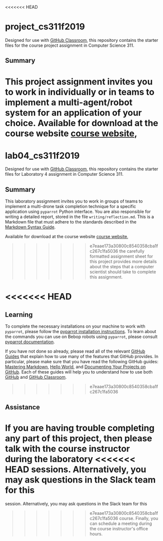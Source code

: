 <<<<<<< HEAD
# project_cs311f2019

Designed for use with [GitHub Classroom](https://classroom.github.com/), this
repository contains the starter files for the course project assignment in Computer Science 311.

## Summary
This project assignment invites you to work in individually or in teams to implement a
multi-agent/robot system for an application of your choice.
Available for download at the course website [course
website](http://www.cs.allegheny.edu/sites/jjumadinova/teaching/311/),
=======
# lab04_cs311f2019

Designed for use with [GitHub Classroom](https://classroom.github.com/), this
repository contains the starter files for Laboratory 4 assignment in Computer Science 311.

## Summary
This laboratory assignment invites you to work in groups of teams to implement a
multi-drone task completion technique for a specific application using `pyparrot`
Python interface. You are also responsible for writing a detailed report,
stored in the file `writing/reflection.md`. This is a Markdown file that must
adhere to the standards described in the [Markdown Syntax
Guide](https://guides.github.com/features/mastering-markdown/).

Available for download at the course website [course
website](http://www.cs.allegheny.edu/sites/jjumadinova/teaching/311/labs.html),
>>>>>>> e7eaae173a30800c8540358cba1fc267c1fa5036
the carefully formatted assignment sheet for this project provides more details
about the steps that a computer scientist should take to complete this
assignment.

<<<<<<< HEAD
=======
## Learning
To complete the necessary  installations on your machine to work with `pyparrot`, please follow the [pyparrot installation instructions](https://pyparrot.readthedocs.io/en/latest/installation.html). To learn about the commands you can use on Bebop robots using `pyparrot`, please consult [pyparrot documentation](https://pyparrot.readthedocs.io/en/latest/bebopcommands.html).

If you have not done so already, please read all of the relevant [GitHub
Guides](https://guides.github.com/) that explain how to use many of the features
that GitHub provides. In particular, please make sure that you have read the
following GitHub guides: [Mastering
Markdown](https://guides.github.com/features/mastering-markdown/), [Hello
World](https://guides.github.com/activities/hello-world/), and [Documenting Your
Projects on GitHub](https://guides.github.com/features/wikis/). Each of these
guides will help you to understand how to use both [GitHub](http://github.com) and
[GitHub Classroom](https://classroom.github.com/).

>>>>>>> e7eaae173a30800c8540358cba1fc267c1fa5036
## Assistance

If you are having trouble completing any part of this project, then please talk
with  the course instructor during the laboratory
<<<<<<< HEAD
sessions. Alternatively, you may ask questions in the Slack team for this
=======
session. Alternatively, you may ask questions in the Slack team for this
>>>>>>> e7eaae173a30800c8540358cba1fc267c1fa5036
course. Finally, you can schedule a meeting during the course instructor's
office hours.
